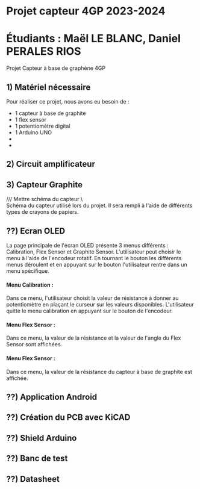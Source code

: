 # Projet capteur 4GP 2023-2024
# Étudiants : Maël LE BLANC, Daniel PERALES RIOS

Projet Capteur à base de graphène 4GP

## 1) Matériel nécessaire

Pour réaliser ce projet, nous avons eu besoin de : 
  - 1 capteur à base de graphite
  - 1 flex sensor
  - 1 potentiomètre digital
  - 1 Arduino UNO
  -
  -

## 2) Circuit amplificateur 

## 3) Capteur Graphite

/// Mettre schéma du capteur \\\
 Schéma du capteur utilisé lors du projet. Il sera rempli à l'aide de différents types de crayons de papiers. 

## ??) Ecran OLED
La page principale de l'écran OLED présente 3 menus différents : Calibration, Flex Sensor et Graphite Sensor. L'utilisateur peut choisir le menu à l'aide de l'encodeur rotatif. En tournant le bouton les différents menus déroulent et en appuyant sur le bouton l'utilisateur rentre dans un menu spécifique. 

#### Menu Calibration :
Dans ce menu, l'utilisateur choisit la valeur de résistance à donner au potentiomètre en plaçant le curseur sur les valeurs disponibles. L'utilisateur quitte le menu calibration en appuyant sur le bouton de l'encodeur. 
#### Menu Flex Sensor :
Dans ce menu, la valeur de la résistance et la valeur de l'angle du Flex Sensor sont affichées.  
#### Menu Flex Sensor :
Dans ce menu, la valeur de la résistance du capteur à base de graphite est affichée. 

## ??) Application Android

## ??) Création du PCB avec KiCAD

## ??) Shield Arduino

## ??) Banc de test 

## ??) Datasheet
